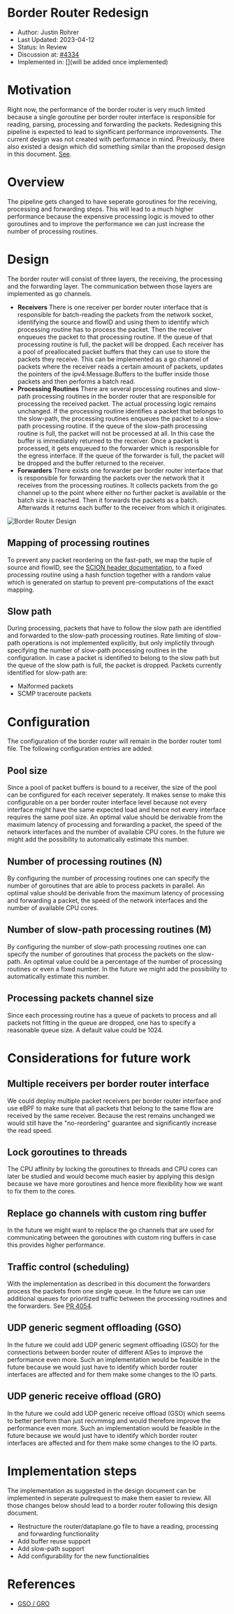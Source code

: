 # Border Router Redesign
* Author: Justin Rohrer
* Last Updated: 2023-04-12
* Status: In Review
* Discussion at: [#4334](https://github.com/scionproto/scion/issues/4334)
* Implemented in: [](will be added once implemented)

# Motivation
Right now, the performance of the border router is very much limited because a single goroutine per
border router interface is responsible for reading, parsing, processing and forwarding the packets.
Redesigning this pipeline is expected to lead to significant performance improvements.
The current design was not created with performance in mind.
Previously, there also existed a design which did something similar than the proposed design in this document.
[See](https://github.com/scionproto/scion/tree/92531f5cb62197b9d705001c13e5a6bdb7ba1fa4/go/border).

# Overview
The pipeline gets changed to have seperate goroutines for the receiving, processing and forwarding steps.
This will lead to a much higher performance because the expensive processing logic is moved to other
goroutines and to improve the performance we can just increase the number of processing routines.

# Design
The border router will consist of three layers, the receiving, the processing and the forwarding layer.
The communication between those layers are implemented as go channels.

* **Receivers** There is one receiver per border router interface that is responsible for batch-reading the
packets from the network socket, identifying the source and flowID and using them to identify which processing
routine has to process the packet.
Then the receiver enqueues the packet to that processing routine.
If the queue of that processing routine is full, the packet will be dropped.
Each receiver has a pool of preallocated packet buffers that they can use to store the packets they receive.
This can be implemented as a go channel of packets where the receiver reads a certain amount of packets,
updates the pointers of the ipv4.Message.Buffers to the buffer inside those packets and then performs a batch read.
* **Processing Routines** There are several processing routines and slow-path processing routines
in the border router that are responsible for processing the received packet.
The actual processing logic remains unchanged.
If the processing routine identifies a packet that belongs to the slow-path, the processing routines enqueues
the packet to a slow-path processing routine. If the queue of the slow-path processing routine is full, the
packet will not be processed at all. In this case the buffer is immediately returned to the receiver.
Once a packet is processed, it gets enqueued to the forwarder which is responsible for the egress interface.
If the queue of the forwarder is full, the packet will be dropped and the buffer returned to the receiver.
* **Forwarders** There exists one forwarder per border router interface that is responsible for forwarding the
packets over the network that it receives from the processing routines. It collects packets from the go channel
up to the point where either no further packet is available or the batch size is reached.
Then it forwards the packets as a batch.
Afterwards it returns each buffer to the receiver from which it originates.

![Border Router Design](fig/border_router/br_design.png)

## Mapping of processing routines
To prevent any packet reordering on the fast-path, we map the tuple of source and flowID, see the
[SCION header documentation](https://github.com/scionproto/scion/blob/master/doc/protocols/scion-header.rst),
to a fixed processing routine using a hash function together with a random value which is generated on startup
to prevent pre-computations of the exact mapping.

## Slow path
During processing, packets that have to follow the slow path are identified and forwarded to the
slow-path processing routines.
Rate limiting of slow-path operations is not implemented explicitly, but only implictily through specifying
the number of slow-path processing routines in the configuration.
In case a packet is identified to belong to the slow path but the queue of the slow path is full, the
packet is dropped.
Packets currently identified for slow-path are:
* Malformed packets
* SCMP traceroute packets

# Configuration
The configuration of the border router will remain in the border router toml file.
The following configuration entries are added:

## Pool size
Since a pool of packet buffers is bound to a receiver, the size of the pool can be configured for each
receiver seperately.
It makes sense to make this configurable on a per border router interface level because not every 
interface might have the same expected load and hence not every interface requires the same pool size.
An optimal value should be derivable from the maximum latency of processing and forwarding a packet, the speed
of the network interfaces and the number of available CPU cores.
In the future we might add the possibility to automatically estimate this number.

## Number of processing routines (N)
By configuring the number of processing routines one can specify the number of goroutines that are able
to process packets in parallel.
An optimal value should be derivable from the maximum latency of processing and forwarding a packet, the speed
of the network interfaces and the number of available CPU cores.

## Number of slow-path processing routines (M)
By configuring the number of slow-path processing routines one can specify the number of goroutines that
process the packets on the slow-path.
An optimal value could be a percentage of the number of processing routines or even a fixed number.
In the future we might add the possibility to automatically estimate this number.

## Processing packets channel size
Since each processing routine has a queue of packets to process and all packets not fitting in the queue
are dropped, one has to specify a reasonable queue size.
A default value could be 1024.

# Considerations for future work
## Multiple receivers per border router interface
We could deploy multiple packet receivers per border router interface and use eBPF to make sure that all
packets that belong to the same flow are received by the same receiver.
Because the rest remains unchanged we would still have the "no-reordering" guarantee and significantly
increase the read speed.

## Lock goroutines to threads
The CPU affinity by locking the goroutines to threads and CPU cores can later be studied and would become
much easier by applying this design because we have more goroutines and hence more flexibility how we want to fix
them to the cores.

## Replace go channels with custom ring buffer
In the future we might want to replace the go channels that are used for communicating between the goroutines
with custom ring buffers in case this provides higher performance.

## Traffic control (scheduling)
With the implementation as described in this document the forwarders process the packets from one single queue.
In the future we can use additional queues for prioritized traffic between the processing routines and the forwarders.
See [PR 4054](https://github.com/scionproto/scion/pull/4054).

## UDP generic segment offloading (GSO)
In the future we could add UDP generic segment offloading (GSO) for the connections between border router
of different ASes to improve the performance even more.
Such an implementation would be feasible in the future because we would just have to identify
which border router interfaces are affected and for them make some changes to the IO parts.

## UDP generic receive offload (GRO)
In the future we could add UDP generic receive offload (GSO) which seems to better perform than just recvmmsg
and would therefore improve the performance even more.
Such an implementation would be feasible in the future because we would just have to identify
which border router interfaces are affected and for them make some changes to the IO parts.

# Implementation steps
The implementation as suggested in the design document can be implemented in seperate pullrequest to
make them easier to review.
All those changes below should lead to a border router following this design document.
* Restructure the router/dataplane.go file to have a reading, processing and forwarding functionality
* Add buffer reuse support
* Add slow-path support
* Add configurability for the new functionalities

# References
* [GSO / GRO](https://tailscale.com/blog/more-throughput/)